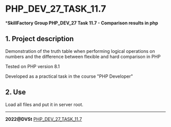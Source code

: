 # PHP_DEV_27_TASK_11.7
***SkillFactory Group PHP_DEV_27 Task 11.7 - Comparison results in php**

## 1. Project description 

Demonstration of the truth table when performing logical operations on numbers and the difference between flexible and hard comparison in PHP

Tested on PHP version 8.1

Developed as a practical task in the course "PHP Developer"

## 2. Use

Load all files and put it in server root.

***

**2022@DVSt** [PHP_DEV_27_TASK_11.7](https://github.com/SotnikovDV/PHP_DEV_27_TASK_11.7.git)
